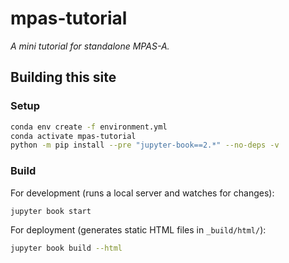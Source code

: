 # mpas-tutorial

_A mini tutorial for standalone MPAS-A._

## Building this site

### Setup

```bash
conda env create -f environment.yml
conda activate mpas-tutorial
python -m pip install --pre "jupyter-book==2.*" --no-deps -v
```

### Build

For development (runs a local server and watches for changes):

```bash
jupyter book start
```

For deployment (generates static HTML files in `_build/html/`):

```bash
jupyter book build --html
```
